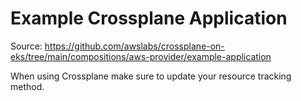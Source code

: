# Example Crossplane Application

Source: https://github.com/awslabs/crossplane-on-eks/tree/main/compositions/aws-provider/example-application

When using Crossplane make sure to update your resource tracking method.